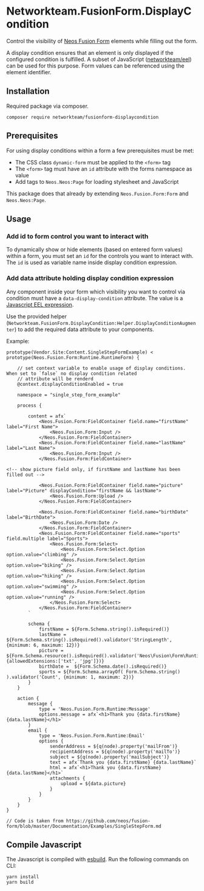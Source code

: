 # Networkteam.FusionForm.DisplayCondition

Control the visibility of [Neos Fusion Form](https://github.com/neos/fusion-form/) elements while filling out
the form.

A display condition ensures that an element is only displayed if the configured condition is fulfilled. A subset of
JavaScript ([networkteam/eel](https://github.com/networkteam/eel)) can be used for this purpose. Form values can be
referenced using the element identifier.

## Installation

Required package via composer.

```shell
composer require networkteam/fusionform-displaycondition
```

## Prerequisites

For using display conditions within a form a few prerequisites must be met:

- The CSS class `dynamic-form` must be applied to the `<form>` tag
- The `<form>` tag must have an `id` attribute with the forms namespace as value
- Add tags to `Neos.Neos:Page` for loading stylesheet and JavaScript

This package does that already by extending `Neos.Fusion.Form:Form` and `Neos.Neos:Page`.

## Usage

### Add id to form control you want to interact with

To dynamically show or hide elements (based on entered form values) within a form, you must set an `id` for the controls
you want to interact with. The `id` is used as variable name inside display condition expression.

### Add data attribute holding display condition expression

Any component inside your form which visibility you want to control via condition must have a `data-display-condition`
attribute. The value is a [Javascript EEL expression](https://github.com/networkteam/eel).

Use the provided helper (`Networkteam.FusionForm.DisplayCondition:Helper.DisplayConditionAugmenter`) to add the required
data attribute to your components.

Example:

```neosfusion
prototype(Vendor.Site:Content.SingleStepFormExample) < prototype(Neos.Fusion.Form:Runtime.RuntimeForm) {

    // set context variable to enable usage of display conditions. When set to `false` no display condition related
    // attribute will be renderd
    @context.displayConditionEnabled = true

    namespace = "single_step_form_example"

    process {

        content = afx`
            <Neos.Fusion.Form:FieldContainer field.name="firstName" label="First Name">
                <Neos.Fusion.Form:Input />
            </Neos.Fusion.Form:FieldContainer>
            <Neos.Fusion.Form:FieldContainer field.name="lastName" label="Last Name">
                <Neos.Fusion.Form:Input />
            </Neos.Fusion.Form:FieldContainer>

<!-- show picture field only, if firstName and lastName has been filled out -->

            <Neos.Fusion.Form:FieldContainer field.name="picture" label="Picture" displayCondition="firstName && lastName">
                <Neos.Fusion.Form:Upload />
            </Neos.Fusion.Form:FieldContainer>

            <Neos.Fusion.Form:FieldContainer field.name="birthDate" label="BirthDate">
                <Neos.Fusion.Form:Date />
            </Neos.Fusion.Form:FieldContainer>
            <Neos.Fusion.Form:FieldContainer field.name="sports" field.multiple label="Sports">
                <Neos.Fusion.Form:Select>
                    <Neos.Fusion.Form:Select.Option option.value="climbing" />
                    <Neos.Fusion.Form:Select.Option option.value="biking" />
                    <Neos.Fusion.Form:Select.Option option.value="hiking" />
                    <Neos.Fusion.Form:Select.Option option.value="swimming" />
                    <Neos.Fusion.Form:Select.Option option.value="running" />
                </Neos.Fusion.Form:Select>
            </Neos.Fusion.Form:FieldContainer>
        `

        schema {
            firstName = ${Form.Schema.string().isRequired()}
            lastName = ${Form.Schema.string().isRequired().validator('StringLength', {minimum: 6, maximum: 12})}
            picture = ${Form.Schema.resource().isRequired().validator('Neos\Fusion\Form\Runtime\Validation\Validator\FileTypeValidator', {allowedExtensions:['txt', 'jpg']})}
            birthDate =  ${Form.Schema.date().isRequired()}
            sports = ${Form.Schema.arrayOf( Form.Schema.string() ).validator('Count', {minimum: 1, maximum: 2})}
        }
    }

    action {
        message {
            type = 'Neos.Fusion.Form.Runtime:Message'
            options.message = afx`<h1>Thank you {data.firstName} {data.lastName}</h1>`
        }
        email {
            type = 'Neos.Fusion.Form.Runtime:Email'
            options {
                senderAddress = ${q(node).property('mailFrom')}
                recipientAddress = ${q(node).property('mailTo')}
                subject = ${q(node).property('mailSubject')}
                text = afx`Thank you {data.firstName} {data.lastName}`
                html = afx`<h1>Thank you {data.firstName} {data.lastName}</h1>`
                attachments {
                    upload = ${data.picture}
                }
            }
        }
    }
}

// Code is taken from https://github.com/neos/fusion-form/blob/master/Documentation/Examples/SingleStepForm.md

```

## Compile Javascript

The Javascript is compiled with [esbuild](https://esbuild.github.io/getting-started/#yarn-pnp).
Run the following commands on CLI:

```
yarn install
yarn build
```
